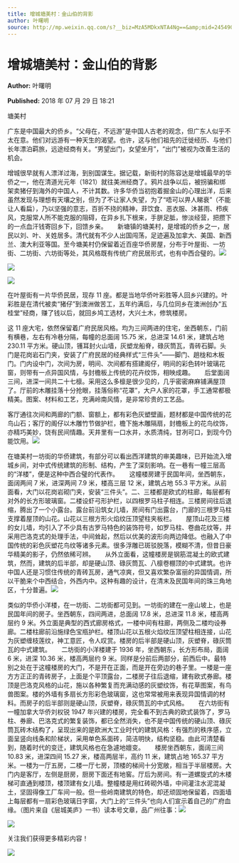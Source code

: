 ```yaml
---
title: 增城塘美村：金山伯的背影
author: 叶曙明
source: http://mp.weixin.qq.com/s?__biz=MzA5MDkxNTA4Ng==&amp;mid=2454907264&amp;idx=1&amp;sn=62101569fc787ea50b446d59854e6aec&amp;chksm=87a221e1b0d5a8f7a1dccc6deb515fa5b2fcd47b55c0953c557d6e9f2c647d51005c60b30b99#rd
---
```


# 增城塘美村：金山伯的背影

**Author:** 叶曙明

**Published:** 2018 年 07 月 29 日 18:21

塘美村

广东是中国最大的侨乡。“父母在，不远游”是中国人古老的观念，但广东人似乎不太在意。他们对远游有一种天生的渴望。也许，这与他们祖先的迁徙经历、与他们长年漂泊羁旅，远途经商有关。“男望出门，女望坐月”，“出门”被视为改善生活的机会。

增城很早就有人漂洋过海，到别国谋生。据记载，新街村的陈容达是增城最早的华侨之一，他在清道光元年（1821）就往美洲经商了。鸦片战争以后，被拐骗和绑架卖猪仔到海外的中国人，不计其数。许多华侨当初抱着掘金山的心理出洋，后来虽然发现与理想有天壤之别，但为了不让家人失望，为了“唔可以畀人睇衰”（不能让人看扁），乃以坚强的意志，百折不挠的精神，菲饮食、恶衣服、沐甚雨、栉疾风，克服常人所不能克服的阻碍，在异乡扎下根来，手胼足胝，惨淡经营，把攒下的一点血汗钱寄回乡下，回馈乡亲。      新塘镇的塘美村，是增城的侨乡之一，居民以刘、叶、关姓居多。清代就有不少人出国闯荡，足迹遍及加拿大、美国、新西兰、澳大利亚等国。至今塘美村仍保留着近百座华侨房屋，分布于叶屋街、一坊街、二坊街、六坊街等处，其风格既有传统广府民居形式，也有中西合璧的。![](https://mmbiz.qpic.cn/mmbiz_jpg/PJWG74pLsMZytCFYIUsrbl5SrJDSoZozaiahupejHnzw4rXsy5WEicIlZq47ibcNYmJNm5Dx5EqbPMIGMrkZEn40Q/640?wx_fmt=jpeg)

![](https://mmbiz.qpic.cn/mmbiz_jpg/PJWG74pLsMZytCFYIUsrbl5SrJDSoZoz0zX4K1MpSK45w9OPYEicfgcEvGPwt9HZZnY5RztWR3hns7DbUgOHUPA/640?wx_fmt=jpeg)

![](https://mmbiz.qpic.cn/mmbiz_jpg/PJWG74pLsMZytCFYIUsrbl5SrJDSoZozbvljy9ToTicIzQgOAa06YZG56re9XOa8L7f0ibO1E5B5ibgib75rvUSq8Q/640?wx_fmt=jpeg)

在叶屋街有一片华侨民居，现存 11 座。都是当地华侨叶彩胜等人回乡兴建的。叶彩胜是在清代被卖“猪仔”到澳洲做苦工，五年约满后，与几位同乡在澳洲创办“五桂堂”经商，赚了钱以后，就回乡鸠工选材，大兴土木，修筑楼房。

这 11 座大宅，依然保留着广府民居风格。均为三间两进的住宅，坐西朝东，门前有横巷，左右有冷巷分隔，每幢的总面阔 15.75 米，总进深 14.61 米，建筑占地 230.11 平方米。硬山顶，镬耳封火山墙，灰塑龙船脊，碌灰筒瓦，青砖石脚。头门是花岗岩石门夹，安装了广府民居的经典样式“三件头”——脚门、趟栊和木板门。门内设中门，次间为房，明间、次间都有搭建阁仔，明间的彩色转叶玻璃花窗，则带有一点异国风情，与封檐板上传统的花卉纹饰，相映成趣。      后堂面阔三间，进深一间共二十七檩。采用这么多檩是很少见的，几乎密密麻麻铺满屋顶了。厅前的木雕挂落十分抢眼，挂落俗称“花罩”，大户人家的花罩，手工通常都极精美。图案、材料和工艺，充满岭南风情，是非常珍贵的工艺品。

客厅通往次间和两廊的门额、窗额上，都有彩色灰塑壁画，题材都是中国传统的花鸟山石；客厅的阁仔以木雕竹节做护栏，檐下施木雕隔扇，封檐板上的花鸟纹饰，亦精巧美妙，饶有民间情趣。天井里有一口水井，水质清纯，甘冽可口，到现今仍能饮用。![](https://mmbiz.qpic.cn/mmbiz_jpg/PJWG74pLsMZytCFYIUsrbl5SrJDSoZozaKtRURl4ibp4A91Pq92WG0HzaltiaDXovFUXxTdkIlNGdH6DSNicmCEmg/640?wx_fmt=jpeg)

在塘美村一坊街的华侨建筑，有部分可以看出西洋建筑的审美趣味，已开始流入增城乡间，对中式传统建筑的形制、结构，产生了深刻影响。在一巷有一幢三层高的“洋楼”，便是这种中西合璧的代表作。      这幢楼房建于民国年间，坐西朝东，面阔两间 7 米，进深两间 7.9 米，楼高三层 12 米，建筑占地 55.3 平方米。从前面看，大门以花岗岩砌门夹，安装“三件头”。二、三楼都是欧式的柱廊，每层都有对外的长方形玻璃窗。二楼设虾弓形护栏，以四根罗马柱子相连。三楼房间往后退缩，腾出了一个小露台。露台前沿筑女儿墙，房间有门出露台，门廊的三根罗马柱支撑着屋顶的山花。山花以三根方形火焰纹压顶望柱夹板栏。      屋顶山花及三楼的女儿墙，均引入了不少具有古罗马特色的装饰符号，如罗马柱、卷曲花纹等，并采用巴洛克式的处理手法，中间耸起，然后以优美的波形向两边降低。也融入了中国传统的彩色灰塑花鸟纹等诸多元素。很多浮雕已斑驳脱落，模糊不清，但昔日豪华精美的影子，仍然依稀可辨。      从外立面看，这幢楼房是钢筋混凝土的欧式建筑，然而，建筑的后半部，却是硬山顶、碌灰筒瓦、八檩卷棚顶的中式建筑。也许中国人还是习惯住传统的青砖瓦房，通气凉爽，但又喜欢繁杂富丽的异国情调，所以干脆来个中西结合，外西内中。这种有趣的设计，在清末及民国年间的珠三角地区，十分普遍。![](https://mmbiz.qpic.cn/mmbiz_jpg/PJWG74pLsMZytCFYIUsrbl5SrJDSoZozSrdErTc7ZbQn2P5Hg19lERnNnZUAlUtZTxB4ECvkkU5OqKkZqCqDKg/640?wx_fmt=jpeg)

类似的华侨小洋楼，在一坊街、二坊街都可见到。一坊街的建在一座山坡上，也是民国年间的房子。坐西朝东，四间两进，总面阔 17.8 米，总进深 11.8 米，楼高两层约 9 米。外立面是典型的西式廊房格式，一楼中间有柱廊，两侧及二楼均设券廊。二楼柱廊前沿施绿色宝瓶护栏。楼顶山花以五根火焰纹压顶望柱相连接，山花为灰塑缠枝莲纹，神工意匠，令人叹赏。楼房的后半部是硬山顶，灰塑脊，碌灰筒瓦的中式建筑。      二坊街的小洋楼建于 1936 年，坐西朝东，长方形布局，面阔 6 米，进深 10.36 米，楼高两层约 9 米。同样是分前后两部分，前西后中。最特别之处在于这幢楼房的大门，不是开在正面，而是开在旁边的巷子里。一楼是一座方方正正的青砖房子，上面是个平顶露台，二楼房子往后退缩，建有欧式券廊。楼顶是巴洛克风格的山花，施以各种繁复而充满动感的灰塑纹饰，有花草图案，有鸟兽图案。楼的外墙有多扇长方形彩色玻璃窗，这也常常被用来表现异国情调的材料。而房子的后半部则是硬山顶，灰塑脊，碌灰筒瓦的中式风格。      在六坊街有一幢加拿大华侨刘权锐 1947 年兴建的楼房，完全看不到古典的欧式装饰了，罗马柱、券廊、巴洛克式的繁复装饰，都已全然消失，也不是中国传统的硬山顶、碌灰筒瓦砖木结构了，呈现出来的是欧洲大工业时代的建筑风格：有强烈的秩序感，立面呈竖向线条和阶梯状，采用单色系面砖，简洁明快，结构坚稳。由此可清楚看到，随着时代的变迁，建筑风格也在急遽地嬗变。      楼房坐西朝东，面阔三间 10.83 米，进深四间 15.27 米，楼高两层半，高约 11 米，建筑占地 165.37 平方米。一楼为一厅五房，二楼一厅七房，顶楼的梯间十分宽敞，相当于半层楼房。大门内是客厅，左侧是厨房，厨房下面还有地窖。厅后为房间。有一道螺旋式的木楼梯可直通到楼顶，楼顶建有女儿墙。整幢楼是用红砖砌外墙，中间灌注水泥混凝土，坚固得像工厂车间一般。但一些岭南建筑的特色，却还顽固地保留着，四面墙上每层都有一扇彩色玻璃日字窗，大门上的“三件头”也向人们宣示着自己的广府血缘。（图片来自《层城美庐》一书）读本号文章，品广州往事：![](https://mmbiz.qpic.cn/mmbiz_jpg/PJWG74pLsMZytCFYIUsrbl5SrJDSoZozA0WQ5M9fcjnbT8oFnWx5wIcjbeFv9918f8SDKIia2pz1ias0jfKESnUg/640?wx_fmt=jpeg)

![](https://mmbiz.qpic.cn/mmbiz_png/Ljib4So7yuWj1yRqcnbJdU8ZH6v9cohaHIia1ibJASlMl68iboXsvysrUaFaZwsB1lwhahc7FzeJoicNYgheCenlQsw/640?wx_fmt=png)

关注我们获得更多精彩内容！

![](https://mmbiz.qpic.cn/mmbiz_jpg/PJWG74pLsMZytCFYIUsrbl5SrJDSoZozS1fjib5FPFwJszhlLTs6sEgOIjEj8kKHvAFk57uPFGBQJfkkuJhEgtA/640?wx_fmt=jpeg)
